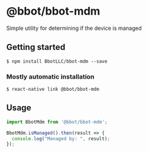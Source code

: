 # @bbot/bbot-mdm

Simple utility for determining if the device is managed

## Getting started

`$ npm install BbotLLC/bbot-mdm --save`

### Mostly automatic installation

`$ react-native link @bbot/bbot-mdm`

## Usage
```javascript
import BbotMdm from '@bbot/bbot-mdm';

BbotMdm.isManaged().then(result => {
  console.log("Managed by: ", result);
});
```
